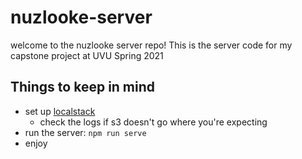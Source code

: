 # nuzlooke-server

welcome to the nuzlooke server repo! This is the server code for my capstone project at UVU Spring 2021

## Things to keep in mind

-  set up [localstack](https://dev.to/goodidea/how-to-fake-aws-locally-with-localstack-27me)
   -  check the logs if s3 doesn't go where you're expecting
-  run the server: `npm run serve`
-  enjoy
